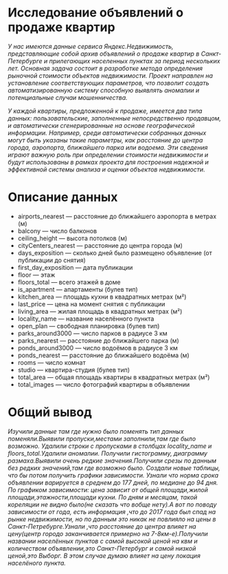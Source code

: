 # Исследование объявлений о продаже квартир

*У нас имеются данные сервиса Яндекс.Недвижимость, представляющие собой архив объявлений о продаже квартир в Санкт-Петербурге и прилегающих населенных пунктах за период нескольких лет. Основная задача состоит в разработке метода определения рыночной стоимости объектов недвижимости. Проект направлен на установление соответствующих параметров, что позволит создать автоматизированную систему способную выявлять аномалии и потенциальные случаи мошенничества.*

*У каждой квартиры, предложенной к продаже, имеется два типа данных: пользовательские, заполненные непосредственно продавцом, и автоматически сгенерированные на основе географической информации. Например, среди автоматически собранных данных могут быть указаны такие параметры, как расстояние до центра города, аэропорта, ближайшего парка или водоема. Эти сведения играют важную роль при определении стоимости недвижимости и будут использованы в рамках проекта для построения надежной и эффективной системы анализа и оценки объектов недвижимости.*

# Описание данных

 - airports_nearest — расстояние до ближайшего аэропорта в метрах (м)
 - balcony — число балконов
 - ceiling_height — высота потолков (м)
 - cityCenters_nearest — расстояние до центра города (м)
 - days_exposition — сколько дней было размещено объявление (от публикации до снятия)
 - first_day_exposition — дата публикации
 - floor — этаж
 - floors_total — всего этажей в доме
 - is_apartment — апартаменты (булев тип)
 - kitchen_area — площадь кухни в квадратных метрах (м²)
 - last_price — цена на момент снятия с публикации
 - living_area — жилая площадь в квадратных метрах (м²)
 - locality_name — название населённого пункта
 - open_plan — свободная планировка (булев тип)
 - parks_around3000 — число парков в радиусе 3 км
 - parks_nearest — расстояние до ближайшего парка (м)
 - ponds_around3000 — число водоёмов в радиусе 3 км
 - ponds_nearest — расстояние до ближайшего водоёма (м)
 - rooms — число комнат
 - studio — квартира-студия (булев тип)
 - total_area — общая площадь квартиры в квадратных метрах (м²)
 - total_images — число фотографий квартиры в объявлении

# Общий вывод

*Изучили данные там где нужно было поменять тип данных поменяли.Выявили пропуски,местами заполнили,там где было возможно. Удалили строки с пропусками в столбцах locality_name и floors_total.Удалили аномалии. Получили гистограмму, диаграмму размаха.Выявили очень редкие значения.Получили срезы по данным без редких значений,там где возможно было. Создали новые таблицы, что бы потом получить графики зависимости. Узнали что норма срока объявлении варируется в среднем до 177 дней, по медиане до 94 дня. По графиком зависимости: цена зависит от общей площади,жилой площади,этажности,площади кухни. По дням и месяцам, такой кореляции не видно было(не сказать что вобще нету).А вот по поводу зависимости от года, есть информация ,что до 2017 года был спад на рынке недвижимости, но по данным это никак не повлияло на цены в Санкт-Петребурге.Узнали ,что расстояние до центра влияет на цену(центр городо заканчивается примерно на 7-8км-е).Получили названии населённых пунктов с самой высокой ценой на квм и количеством объявлении,это Санкт-Петербург и самой низкой ценой,это Выборг. В этом случае думаю влияет на цену локация населёного пункта.*
